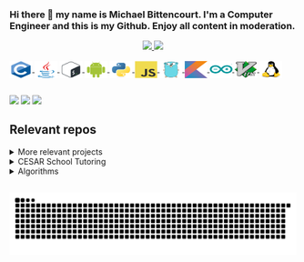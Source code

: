 ### Hi there 👋 my name is Michael Bittencourt. I'm a Computer Engineer and this is my Github. Enjoy all content in moderation. 

<div align="center">
  <a href="https://github.com/MichaelBittencourt">
  <img height="180em" src="https://github-readme-stats.vercel.app/api?username=MichaelBittencourt&show_icons=true&theme=algolia&include_all_commits=true&count_private=true"/>
  <img height="180em" src="https://github-readme-stats.vercel.app/api/top-langs/?username=MichaelBittencourt&layout=compact&langs_count=10&theme=algolia"/>
</div>

<div style="display: inline_block"><br>
  <img align="center" alt="Michael-C" height="30" width="40" src="https://github.com/devicons/devicon/blob/master/icons/c/c-original.svg" />
  <img align="center" alt="Michael-Java" height="30" width="40" src="https://github.com/devicons/devicon/blob/master/icons/java/java-original.svg" />
  <img align="center" alt="Michael-Bash" height="30" width="40" src="https://github.com/devicons/devicon/blob/master/icons/bash/bash-original.svg" />
  <img align="center" alt="Michael-Android" height="30" width="40" src="https://github.com/devicons/devicon/blob/master/icons/android/android-original.svg" />
  <img align="center" alt="Michael-Python" height="30" width="40" src="https://github.com/devicons/devicon/blob/master/icons/python/python-original.svg" />
  <img align="center" alt="Michael-Js" height="30" width="40" src="https://github.com/devicons/devicon/blob/master/icons/javascript/javascript-original.svg" />
  <img align="center" alt="Michael-Go" height="30" width="40" src="https://github.com/devicons/devicon/blob/master/icons/go/go-original.svg" />
  <img align="center" alt="Michael-Kotlin" height="30" width="40" src="https://github.com/devicons/devicon/blob/master/icons/kotlin/kotlin-original.svg" />
  <img align="center" alt="Michael-Arduino" height="30" width="40" src="https://github.com/devicons/devicon/blob/master/icons/arduino/arduino-original.svg" />
  <img align="center" alt="Michael-Vim" height="30" width="40" src="https://github.com/devicons/devicon/blob/master/icons/vim/vim-original.svg" />
  <img align="center" alt="Michael-Linux" height="30" width="40" src="https://github.com/devicons/devicon/blob/master/icons/linux/linux-original.svg" />
</div>
  
  ##

<div>
  <a href = "mailto:mchl.bittencourt@gmail.com"><img src="https://img.shields.io/badge/-Gmail-%23333?style=for-the-badge&logo=gmail&logoColor=white" target="_blank"></a>
  <a href="https://www.linkedin.com/in/michaelbittencourt" target="_blank"><img src="https://img.shields.io/badge/-LinkedIn-%230077B5?style=for-the-badge&logo=linkedin&logoColor=white" target="_blank"></a> 
  <a href="https://www.hackerrank.com/Bittenco223" target="_blank"><img src="https://img.shields.io/static/v1?style=for-the-badge&label=HackerRank&message=%20&color=green" target="_blank"></a> 
 
</div>

## Relevant repos

<details>
  <summary>More relevant projects</summary>
    <ul>
      <li><a href="https://github.com/MichaelBittencourt/NCL-Generator-API">NCL Generator API</a></li>
      <li><a href="https://github.com/MichaelBittencourt/ncljs">Ncljs</a></li>
      <li><a href="https://github.com/MichaelBittencourt/.dotfiles">.dotfiles</a></li>
      <li><a href="https://github.com/MichaelBittencourt/TerCanvas">TerCanvas</a></li>
      <li><a href="https://github.com/MichaelBittencourt/MichaelShell">Michael Shell</a></li>
      <li><a href="https://github.com/MichaelBittencourt/NeuralNetwork">Neural Network</a></li>
      <li><a href="https://github.com/MichaelBittencourt/PigDev">PigDev</a></li>
    </ul>
</details>


<details>
  <summary>CESAR School Tutoring</summary>
    <ul>
      <li><a href="https://github.com/MichaelBittencourt/ProcessSchedulerCalculator">Process Scheduler Calculator</a></li>
      <li><a href="https://github.com/MichaelBittencourt/Threads-Examples">Threads Examples</a></li>
      <li><a href="https://github.com/MichaelBittencourt/RedirectionPipeExamples">Redirection Pipe Examples</a></li>
      <li><a href="https://github.com/MichaelBittencourt/MichaelShell">Michael Shell</a></li>
      <li><a href="https://github.com/MichaelBittencourt/creatingProcessLinuxExample">Creating Process Linux</a></li>
      <li><a href="https://github.com/MichaelBittencourt/copy_file">Simple program C</a></li>
      <li><a href="https://github.com/MichaelBittencourt/MakefileExamples">Makefile Example</a></li>
      <li><a href="https://github.com/MichaelBittencourt/Simple-Java-Examples">Simple Java Examples</a></li>
      <li><a href="https://github.com/MichaelBittencourt/SemaphoreExample">Semaphore Examples</a></li>
      <li><a href="https://github.com/MichaelBittencourt/ProductConsumer">Productor Consumer</a></li>
    </ul>
</details>

<details>
  <summary>Algorithms</summary>
    <ul>
      <li><a href="https://github.com/MichaelBittencourt/multplyOne">multiplyOne</a></li>
      <li><a href="https://github.com/MichaelBittencourt/FloodFill">FloodFill</a></li>
      <li><a href="https://github.com/MichaelBittencourt/SwapNodeAlgo">SwapNodeAlgo</a></li>
    </ul>
</details>
 
  ##

<div>
 
  ![Snake animation](https://github.com/MichaelBittencourt/MichaelBittencourt/blob/output/github-contribution-grid-snake.svg)
 
</div>

<!--
**MichaelBittencourt/MichaelBittencourt** is a ✨ _special_ ✨ repository because its `README.md` (this file) appears on your GitHub profile.

Here are some ideas to get you started:

- 🔭 I’m currently working on ...
- 🌱 I’m currently learning ...
- 👯 I’m looking to collaborate on ...
- 🤔 I’m looking for help with ...
- 💬 Ask me about ...
- 📫 How to reach me: ...
- 😄 Pronouns: ...
- ⚡ Fun fact: ...
-->
